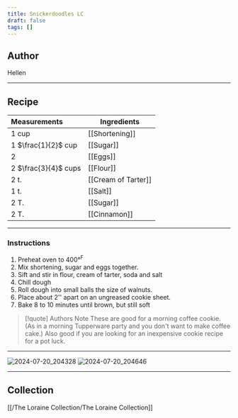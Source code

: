 ```yaml
---
title: Snickerdoodles LC
draft: false
tags: []
---
```

## Author
Hellen
___
## Recipe

| Measurements         | Ingredients         |
| :------------------- | ------------------- |
| 1 cup                | [[Shortening]] |
| 1 $\frac{1}{2}$ cup  | [[Sugar]]           |
| 2                    | [[Eggs]]            |
| 2 $\frac{3}{4}$ cups | [[Flour]]           |
| 2 t.                 | [[Cream of Tarter]] |
| 1 t.                 | [[Salt]]            |
| 2 T.                 | [[Sugar]]           |
| 2 T.                 | [[Cinnamon]]        |
___
### Instructions
1. Preheat oven to 400°$^{\text{F}}$
2. Mix shortening, sugar and eggs together.
3. Sift and stir in flour, cream of tarter, soda and salt
4. Chill dough
5. Roll dough into small balls the size of walnuts.
6. Place about 2'' apart on an ungreased cookie sheet.
7. Bake 8 to 10 minutes until brown, but still soft

>[!quote] Authors Note
>These are good for a morning coffee cookie. (As in a morning Tupperware party and you don't want to make coffee cake.) Also good if you are looking for an inexpensive cookie recipe for a pot luck.

___
![2024-07-20_204328](/The%20Loraine%20Collection/Desserts/Cookies/Assets/BusinessCard_2024-07-20_204328.jpg)
![2024-07-20_204646](/The%20Loraine%20Collection/Desserts/Cookies/Assets/Handwritten_2024-07-20_204646.jpg)
___
## Collection
[[/The Loraine Collection/The Loraine Collection]]